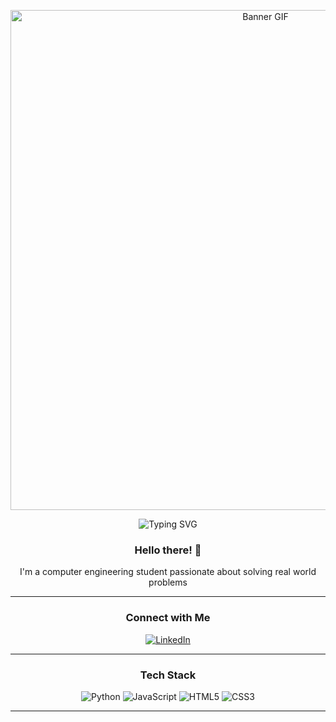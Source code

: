 <!-- Banner GIF -->
<p align="center">
  <img 
    src="https://fiverr-res.cloudinary.com/images/t_main1,q_auto,f_auto,q_auto,f_auto/v1/attachments/delivery/asset/f9718d157bfd0ae30449b96e6066688a-1720445946/BRB/make-a-pixel-art-in-cyberpunk-or-japanese-style-animated.gif" 
    alt="Banner GIF" 
    width="800"
  />
</p>

<!-- Animated Heading -->
<p align="center">
  <img src="https://readme-typing-svg.demolab.com?font=Fira+Code&size=30&pause=1000&color=FFA500&center=true&vCenter=true&width=600&lines=Welcome+to+My+GitHub+Profile;Always+Learning+and+Exploring;Open+Source+Enthusiast" alt="Typing SVG" />
</p>

<h3 align="center">Hello there! 👋</h3>
<p align="center">
  I'm a computer engineering student passionate about solving real world problems
</p>

---

<!-- Social Media Links -->
<h3 align="center">Connect with Me</h3>
<p align="center">
  <!-- LinkedIn -->
  <a href="https://www.linkedin.com/in/yassin-lahrime" target="_blank">
    <img src="https://img.shields.io/badge/LinkedIn-%230077B5.svg?&style=for-the-badge&logo=linkedin&logoColor=white" alt="LinkedIn"/>
  </a>
  <!-- portfolio might go here later -->
</p>

---

<!-- Tech Stack -->
<h3 align="center">Tech Stack</h3>
<p align="center">
  <img src="https://img.shields.io/badge/-Python-3776AB?style=for-the-badge&logo=python&logoColor=white" alt="Python"/>
  <img src="https://img.shields.io/badge/-JavaScript-F7DF1E?style=for-the-badge&logo=javascript&logoColor=black" alt="JavaScript"/>
  <img src="https://img.shields.io/badge/-HTML5-E34F26?style=for-the-badge&logo=html5&logoColor=white" alt="HTML5"/>
  <img src="https://img.shields.io/badge/-CSS3-1572B6?style=for-the-badge&logo=css3&logoColor=white" alt="CSS3"/>
  <!-- add more bages later -->
</p>

---
